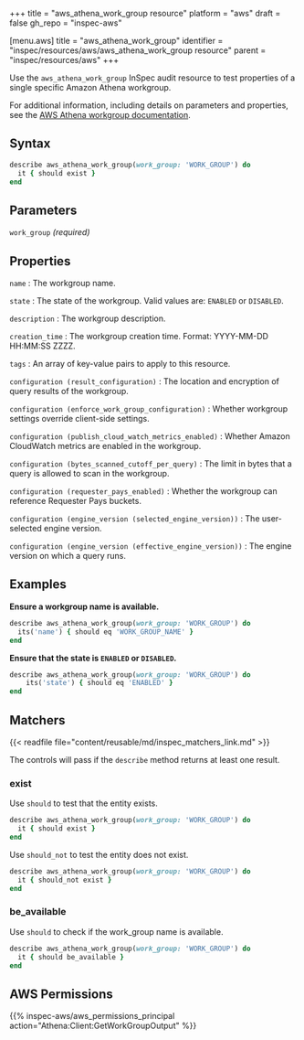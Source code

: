 +++
title = "aws_athena_work_group resource"
platform = "aws"
draft = false
gh_repo = "inspec-aws"

[menu.aws]
title = "aws_athena_work_group"
identifier = "inspec/resources/aws/aws_athena_work_group resource"
parent = "inspec/resources/aws"
+++

Use the `aws_athena_work_group` InSpec audit resource to test properties of a single specific Amazon Athena workgroup.

For additional information, including details on parameters and properties, see the [AWS Athena workgroup documentation](https://docs.aws.amazon.com/AWSCloudFormation/latest/UserGuide/aws-resource-athena-workgroup.html).

## Syntax

```ruby
describe aws_athena_work_group(work_group: 'WORK_GROUP') do
  it { should exist }
end
```

## Parameters

`work_group` _(required)_

## Properties

`name`
: The workgroup name.

`state`
: The state of the workgroup. Valid values are: `ENABLED` or `DISABLED`.

`description`
: The workgroup description.

`creation_time`
: The workgroup creation time. Format: YYYY-MM-DD HH:MM:SS ZZZZ.

`tags`
: An array of key-value pairs to apply to this resource.

`configuration (result_configuration)`
: The location and encryption of query results of the workgroup.

`configuration (enforce_work_group_configuration)`
: Whether workgroup settings override client-side settings.

`configuration (publish_cloud_watch_metrics_enabled)`
: Whether Amazon CloudWatch metrics are enabled in the workgroup.

`configuration (bytes_scanned_cutoff_per_query)`
: The limit in bytes that a query is allowed to scan in the workgroup.

`configuration (requester_pays_enabled)`
: Whether the workgroup can reference Requester Pays buckets.

`configuration (engine_version (selected_engine_version))`
: The user-selected engine version.

`configuration (engine_version (effective_engine_version))`
: The engine version on which a query runs.

## Examples

**Ensure a workgroup name is available.**

```ruby
describe aws_athena_work_group(work_group: 'WORK_GROUP') do
  its('name') { should eq 'WORK_GROUP_NAME' }
end
```

**Ensure that the state is `ENABLED` or `DISABLED`.**

```ruby
describe aws_athena_work_group(work_group: 'WORK_GROUP') do
    its('state') { should eq 'ENABLED' }
end
```

## Matchers

{{< readfile file="content/reusable/md/inspec_matchers_link.md" >}}

The controls will pass if the `describe` method returns at least one result.

### exist

Use `should` to test that the entity exists.

```ruby
describe aws_athena_work_group(work_group: 'WORK_GROUP') do
  it { should exist }
end
```

Use `should_not` to test the entity does not exist.

```ruby
describe aws_athena_work_group(work_group: 'WORK_GROUP') do
  it { should_not exist }
end
```

### be_available

Use `should` to check if the work_group name is available.

```ruby
describe aws_athena_work_group(work_group: 'WORK_GROUP') do
  it { should be_available }
end
```

## AWS Permissions

{{% inspec-aws/aws_permissions_principal action="Athena:Client:GetWorkGroupOutput" %}}
